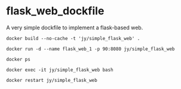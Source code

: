 # flask_web_dockfile
A very simple dockfile to implement a flask-based web.

```docker build --no-cache -t 'jy/simple_flask_web' .```

```docker run -d --name flask_web_1 -p 90:8080 jy/simple_flask_web```

```docker ps```

```docker exec -it jy/simple_flask_web bash```

```docker restart jy/simple_flask_web```
